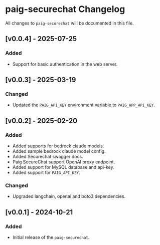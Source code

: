 # paig-securechat Changelog
All changes to `paig-securechat` will be documented in this file.

## [v0.0.4] - 2025-07-25
### Added
- Support for basic authentication in the web server.


## [v0.0.3] - 2025-03-19
### Changed
- Updated the `PAIG_API_KEY` environment variable to `PAIG_APP_API_KEY`.

## [v0.0.2] - 2025-02-20 
### Added
- Added supports for bedrock claude models.
- Added sample bedrock claude model config.
- Added Securechat swagger docs.
- Paig SecureChat support OpenAI proxy endpoint.
- Added support for MySQL database and api-key.
- Added support for `PAIG_API_KEY`.

### Changed
- Upgraded langchain, openai and boto3 dependencies.

## [v0.0.1] - 2024-10-21
### Added
- Initial release of the `paig-securechat`.